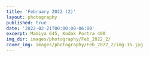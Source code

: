 ```yaml
---
title: 'February 2022 (2)'
layout: photography
published: true
date: '2022-02-21T00:00:00-06:00'
excerpt: Mamiya 645, Kodak Portra 400
img_dir: images/photography/Feb_2022_2/
cover_img: images/photography/Feb_2022_2/img-15.jpg
---
```

